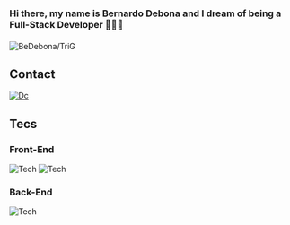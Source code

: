### Hi there, my name is Bernardo Debona and I dream of being a Full-Stack Developer 👨🏻‍💻
#### 


![BeDebona/TriG](https://github-readme-stats.vercel.app/api?username=BeDebona)

## Contact

[![Dc](https://img.shields.io/badge/Discord-7289DA?style=for-the-badge&logo=discord&logoColor=white)](https://discord.gg/8hyM5Nc8Jq)

## Tecs
### Front-End
![Tech](https://img.shields.io/badge/HTML5-E34F26?style=for-the-badge&logo=html5&logoColor=white)
 ![Tech](https://img.shields.io/badge/CSS3-1572B6?style=for-the-badge&logo=css3&logoColor=white) 

 ### Back-End
  ![Tech](https://img.shields.io/badge/Lua-2C2D72?style=for-the-badge&logo=lua&logoColor=white) 
